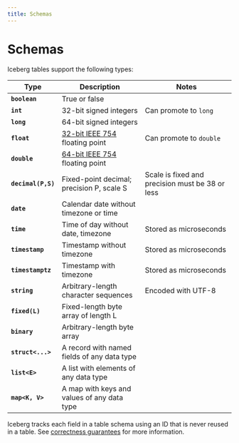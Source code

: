 ```yaml
---
title: Schemas
---
```

<!--
 - Licensed to the Apache Software Foundation (ASF) under one or more
 - contributor license agreements.  See the NOTICE file distributed with
 - this work for additional information regarding copyright ownership.
 - The ASF licenses this file to You under the Apache License, Version 2.0
 - (the "License"); you may not use this file except in compliance with
 - the License.  You may obtain a copy of the License at
 -
 -   http://www.apache.org/licenses/LICENSE-2.0
 -
 - Unless required by applicable law or agreed to in writing, software
 - distributed under the License is distributed on an "AS IS" BASIS,
 - WITHOUT WARRANTIES OR CONDITIONS OF ANY KIND, either express or implied.
 - See the License for the specific language governing permissions and
 - limitations under the License.
 -->

# Schemas

Iceberg tables support the following types:

| Type               | Description                                                              | Notes                                            |
|--------------------|--------------------------------------------------------------------------|--------------------------------------------------|
| **`boolean`**      | True or false                                                            |                                                  |
| **`int`**          | 32-bit signed integers                                                   | Can promote to `long`                            |
| **`long`**         | 64-bit signed integers                                                   |                                                  |
| **`float`**        | [32-bit IEEE 754](https://en.wikipedia.org/wiki/IEEE_754) floating point | Can promote to `double`                          |
| **`double`**       | [64-bit IEEE 754](https://en.wikipedia.org/wiki/IEEE_754) floating point |                                                  |
| **`decimal(P,S)`** | Fixed-point decimal; precision P, scale S                                | Scale is fixed and precision must be 38 or less  |
| **`date`**         | Calendar date without timezone or time                                   |                                                  |
| **`time`**         | Time of day without date, timezone                                       | Stored as microseconds                           |
| **`timestamp`**    | Timestamp without timezone                                               | Stored as microseconds                           |
| **`timestamptz`**  | Timestamp with timezone                                                  | Stored as microseconds                           |
| **`string`**       | Arbitrary-length character sequences                                     | Encoded with UTF-8                               |
| **`fixed(L)`**     | Fixed-length byte array of length L                                      |                                                  |
| **`binary`**       | Arbitrary-length byte array                                              |                                                  |
| **`struct<...>`**  | A record with named fields of any data type                              |                                                  |
| **`list<E>`**      | A list with elements of any data type                                    |                                                  |
| **`map<K, V>`**    | A map with keys and values of any data type                              |                                                  |

Iceberg tracks each field in a table schema using an ID that is never reused in a table. See [correctness guarantees](evolution.md#correctness) for more information.

